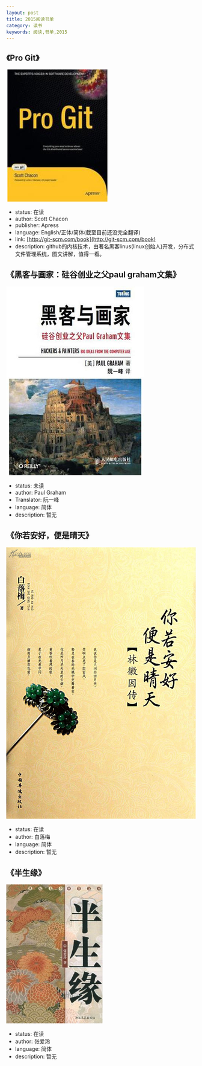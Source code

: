 ```yaml
---
layout: post
title: 2015阅读书单
category: 读书
keywords: 阅读,书单,2015
---
```


## 《Pro Git》

![pro-git](/assets/img/Books/Pro-git.jpg)

- status: 在读
- author: Scott Chacon
- publisher: Apress
- language: English/正体/简体(截至目前还没完全翻译)
- link: [http://git-scm.com/book](http://git-scm.com/book)
- description: github的内核技术，由著名黑客linus(linux创始人)开发，分布式文件管理系统，图文讲解，值得一看。

## 《黑客与画家：硅谷创业之父paul graham文集》

![黑客与画家](/assets/img/Books/Hackers-And-parinter.jpg)

- status: 未读
- author: Paul Graham
- Translator: 阮一峰 
- language: 简体 
- description: 暂无

## 《你若安好，便是晴天》

![你若安好](/assets/img/Books/linweiyin.jpg)

- status: 在读
- author: 白落梅 
- language: 简体 
- description: 暂无

## 《半生缘》

![半生缘](/assets/img/Books/Half-life.jpg)

- status: 在读
- author: 张爱玲 
- language: 简体 
- description: 暂无
